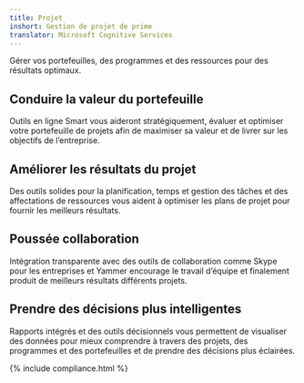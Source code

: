 ```yaml
---
title: Projet
inshort: Gestion de projet de prime
translator: Microsoft Cognitive Services
---
```


Gérer vos portefeuilles, des programmes et des ressources pour des résultats optimaux.

## Conduire la valeur du portefeuille
Outils en ligne Smart vous aideront stratégiquement, évaluer et optimiser votre portefeuille de projets afin de maximiser sa valeur et de livrer sur les objectifs de l’entreprise. 

## Améliorer les résultats du projet
Des outils solides pour la planification, temps et gestion des tâches et des affectations de ressources vous aident à optimiser les plans de projet pour fournir les meilleurs résultats. 

## Poussée collaboration
Intégration transparente avec des outils de collaboration comme Skype pour les entreprises et Yammer encourage le travail d’équipe et finalement produit de meilleurs résultats différents projets. 

## Prendre des décisions plus intelligentes 
Rapports intégrés et des outils décisionnels vous permettent de visualiser des données pour mieux comprendre à travers des projets, des programmes et des portefeuilles et de prendre des décisions plus éclairées. 

{% include compliance.html %}



